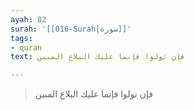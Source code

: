 ```yaml
---
ayah: 82
surah: '[[016-Surah|سورة]]'
tags:
- quran
text: فإن تولوا فإنما عليك البلاغ المبين

---
```

> فإن تولوا فإنما عليك البلاغ المبين
